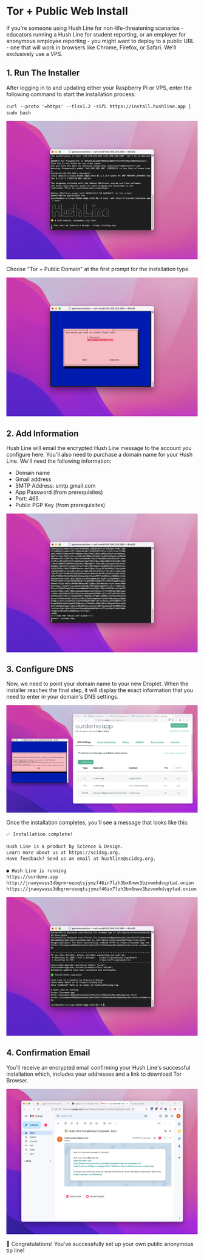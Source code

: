 # Tor + Public Web Install

If you're someone using Hush Line for non-life-threatening scenarios - educators running a Hush Line for student reporting, or an employer for anonymous employee reporting - you might want to deploy to a public URL - one that will work in browsers like Chrome, Firefox, or Safari. We'll exclusively use a VPS. 

## 1. Run The Installer

After logging in to and updating either your Raspberry Pi or VPS, enter the following command to start the installation process:

`curl --proto '=https' --tlsv1.2 -sSfL https://install.hushline.app | sudo bash`

<img src="../img/34-install.png">

Choose "Tor + Public Domain" at the first prompt for the installation type.

<img src="../img/35-public.png">

## 2. Add Information

Hush Line will email the encrypted Hush Line message to the account you configure here. You'll also need to purchase a domain name for your Hush Line. We'll need the following information:

- Domain name
- Gmail address
- SMTP Address: smtp.gmail.com
- App Password (from prerequisites)
- Port: 465
- Public PGP Key (from prerequisites)

<img src="../img/36-key.png">

## 3. Configure DNS

Now, we need to point your domain name to your new Droplet. When the installer reaches the final step, it will display the exact information that you need to enter in your domain's DNS settings.

<img src="../img/38-dns-settings.png">

Once the installation completes, you'll see a message that looks like this:

```
✅ Installation complete!

Hush Line is a product by Science & Design.
Learn more about us at https://scidsg.org.
Have feedback? Send us an email at hushline@scidsg.org.

● Hush Line is running
https://ourdemo.app
http://jnaoywuss3dbgrmroeoqtsjymzf46in7lzh3bx6nwv3bzvwmhdvqytad.onion
https://jnaoywuss3dbgrmroeoqtsjymzf46in7lzh3bx6nwv3bzvwmhdvqytad.onion.ourdemo.app
```

<img src="../img/39-https-complete-1.png">

## 4. Confirmation Email

You'll receive an encrypted email confirming your Hush Line's successful installation which, includes your addresses and a link to download Tor Browser.

<img src="../img/42-confirmation.png">

🎉 Congratulations! You've successfully set up your own public anonymous tip line! 
